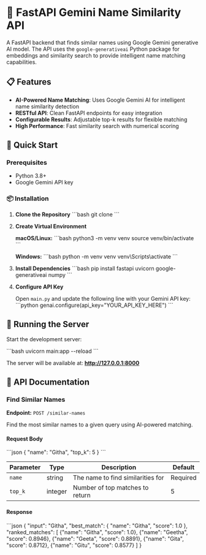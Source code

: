 # 🌟 FastAPI Gemini Name Similarity API

A FastAPI backend that finds similar names using Google Gemini generative AI model. The API uses the `google-generativeai` Python package for embeddings and similarity search to provide intelligent name matching capabilities.

## 📋 Features

- **AI-Powered Name Matching**: Uses Google Gemini AI for intelligent name similarity detection
- **RESTful API**: Clean FastAPI endpoints for easy integration
- **Configurable Results**: Adjustable top-k results for flexible matching
- **High Performance**: Fast similarity search with numerical scoring

## 🚀 Quick Start

### Prerequisites

- Python 3.8+
- Google Gemini API key

### 📦 Installation

1. **Clone the Repository**
   \`\`\`bash
   git clone <your-repo-url>
   \`\`\`

2. **Create Virtual Environment**

   **macOS/Linux:**
   \`\`\`bash
   python3 -m venv venv
   source venv/bin/activate
   \`\`\`

   **Windows:**
   \`\`\`bash
   python -m venv venv
   venv\Scripts\activate
   \`\`\`

3. **Install Dependencies**
   \`\`\`bash
   pip install fastapi uvicorn google-generativeai numpy
   \`\`\`

4. **Configure API Key**
   
   Open `main.py` and update the following line with your Gemini API key:
   \`\`\`python
   genai.configure(api_key="YOUR_API_KEY_HERE")
   \`\`\`

## 🚦 Running the Server

Start the development server:

\`\`\`bash
uvicorn main:app --reload
\`\`\`

The server will be available at: **http://127.0.0.1:8000**

## 📡 API Documentation

### Find Similar Names

**Endpoint:** `POST /similar-names`

Find the most similar names to a given query using AI-powered matching.

#### Request Body

\`\`\`json
{
  "name": "Githa",
  "top_k": 5
}
\`\`\`

| Parameter | Type | Description | Default |
|-----------|------|-------------|---------|
| `name` | string | The name to find similarities for | Required |
| `top_k` | integer | Number of top matches to return | 5 |

#### Response

\`\`\`json
{
  "input": "Githa",
  "best_match": {
    "name": "Githa",
    "score": 1.0
  },
  "ranked_matches": [
    {"name": "Githa", "score": 1.0},
    {"name": "Geetha", "score": 0.8946},
    {"name": "Geeta", "score": 0.8891},
    {"name": "Gita", "score": 0.8712},
    {"name": "Gitu", "score": 0.8577}
  ]
}
